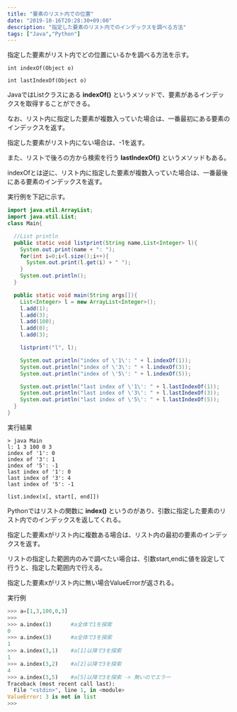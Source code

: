 ```yaml
---
title: "要素のリスト内での位置"
date: "2019-10-16T20:28:30+09:00"
description: "指定した要素のリスト内でのインデックスを調べる方法"
tags: ["Java","Python"]
---
```


指定した要素がリスト内でどの位置にいるかを調べる方法を示す。

<div class="note_content_by_programming_language" id="note_content_Java">

`int indexOf(Object o)`  

`int lastIndexOf(Object o)`  

JavaではListクラスにある **indexOf()** というメソッドで、要素があるインデックスを取得することができる。  

なお、リスト内に指定した要素が複数入っていた場合は、一番最初にある要素のインデックスを返す。

指定した要素がリスト内にない場合は、-1を返す。  

また、リストで後ろの方から検索を行う **lastIndexOf()** というメソッドもある。

indexOfとは逆に、リスト内に指定した要素が複数入っていた場合は、一番最後にある要素のインデックスを返す。  

実行例を下記に示す。  

```java
import java.util.ArrayList;
import java.util.List;
class Main{

  //List println
  public static void listprint(String name,List<Integer> l){
    System.out.print(name + ": ");
    for(int i=0;i<l.size();i++){
      System.out.print(l.get(i) + " ");
    }
    System.out.println();
  }

  public static void main(String args[]){
    List<Integer> l = new ArrayList<Integer>();
    l.add(1);
    l.add(3);
    l.add(100);
    l.add(0);
    l.add(3);

    listprint("l", l);

    System.out.println("index of \'1\': " + l.indexOf(1));
    System.out.println("index of \'3\': " + l.indexOf(3));
    System.out.println("index of \'5\': " + l.indexOf(5));

    System.out.println("last index of \'1\': " + l.lastIndexOf(1));
    System.out.println("last index of \'3\': " + l.lastIndexOf(3));
    System.out.println("last index of \'5\': " + l.lastIndexOf(5));    
  }
}
```

実行結果

```
> java Main      
l: 1 3 100 0 3
index of '1': 0
index of '3': 1
index of '5': -1
last index of '1': 0
last index of '3': 4
last index of '5': -1
```

</div>
<div class="note_content_by_programming_language" id="note_content_Python">

`list.index(x[, start[, end]])`   

Pythonではリストの関数に **index()** というのがあり、引数に指定した要素のリスト内でのインデックスを返してくれる。  

指定した要素xがリスト内に複数ある場合は、リスト内の最初の要素のインデックスを返す。  

リストの指定した範囲内のみで調べたい場合は、引数start,endに値を設定して行うと、指定した範囲内で行える。  

指定した要素xがリスト内に無い場合ValueErrorが返される。  

実行例

```python
>>> a=[1,3,100,0,3] 
>>> 
>>> a.index(1)      #a全体で1を探索
0
>>> a.index(3)      #a全体で3を探索
1
>>> a.index(3,1)    #a[1]以降で3を探索
1
>>> a.index(3,2)    #a[2]以降で3を探索
4
>>> a.index(3,5)    #a[5]以降で3を探索 -> 無いのでエラー
Traceback (most recent call last):
  File "<stdin>", line 1, in <module>
ValueError: 3 is not in list
>>>
```

</div>

